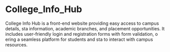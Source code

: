 # College_Info_Hub
 College Info Hub is a front-end website providing easy access to campus details, sta information,
 academic branches, and placement opportunities. It includes user-friendly login and registration forms
 with form validation, o ering a seamless platform for students and sta to interact with campus
 resources.
